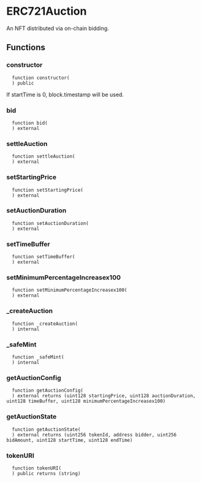 # ERC721Auction

An NFT distributed via on-chain bidding.



## Functions
### constructor
```solidity
  function constructor(
  ) public
```

If startTime is 0, block.timestamp will be used.


### bid
```solidity
  function bid(
  ) external
```




### settleAuction
```solidity
  function settleAuction(
  ) external
```




### setStartingPrice
```solidity
  function setStartingPrice(
  ) external
```




### setAuctionDuration
```solidity
  function setAuctionDuration(
  ) external
```




### setTimeBuffer
```solidity
  function setTimeBuffer(
  ) external
```




### setMinimumPercentageIncreasex100
```solidity
  function setMinimumPercentageIncreasex100(
  ) external
```




### _createAuction
```solidity
  function _createAuction(
  ) internal
```




### _safeMint
```solidity
  function _safeMint(
  ) internal
```




### getAuctionConfig
```solidity
  function getAuctionConfig(
  ) external returns (uint128 startingPrice, uint128 auctionDuration, uint128 timeBuffer, uint128 minimumPercentageIncreasex100)
```




### getAuctionState
```solidity
  function getAuctionState(
  ) external returns (uint256 tokenId, address bidder, uint256 bidAmount, uint128 startTime, uint128 endTime)
```




### tokenURI
```solidity
  function tokenURI(
  ) public returns (string)
```





